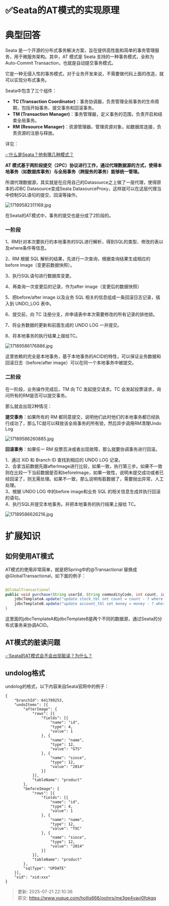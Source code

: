 # ✅Seata的AT模式的实现原理

# 典型回答


Seata 是一个开源的分布式事务解决方案，旨在提供高性能和简单的事务管理服务，用于微服务架构。其中，AT 模式是 Seata 支持的一种事务模式，全称为 Auto-Commit Transaction，也就是自动提交事务模式。



它是一种无侵入性的事务模式，对于业务开发来说，不需要做代码上面的改造，就可以实现分布式事务。



Seata中包含了三个组件：



+ **TC (Transaction Coordinator)**：事务协调器，负责管理全局事务的生命周期，包括开始事务、提交事务和回滚事务。
+ **TM (Transaction Manager)**：事务管理器，定义事务的范围，负责开启和结束全局事务。
+ **RM (Resource Manager)**：资源管理器，管理资源对象，如数据库连接，负责资源的注册与释放。



详见：

[✅什么是Seata？他有哪几种模式？](https://www.yuque.com/hollis666/oolnrs/qro9fl9lsiinx1tu)



**AT 模式基于两阶段提交（2PC）协议进行工作，通过代理数据源的方式，使得本地事务（如数据库事务）与全局事务（跨服务的事务）能够统一管理。**



所谓代理数据源，其实就是在应用自己的Datasource之上做了一层代理，使得原本的JDBC Datasource变成Seata DatasourceProxy，这样就可以在这层代理当中控制SQL语句的提交、回滚等操作。



![17189582311169.jpg](./img/Qk2HsPlLjm5d1uaC/1753364822418-1ae9898e-c3d6-457c-b0f7-afb2bc56acc8-882174.jpeg)



在Seata的AT模式中，事务的提交也是分成了2阶段的。



### 一阶段


1、RM针对本次要执行的本地事务的SQL进行解析，得到SQL的类型、修改的表以及where条件等信息。



2、RM 根据 SQL 解析的结果，先进行一次查询，根据查询结果生成相应的 before image（变更前数据快照）。



3、执行SQL语句进行数据库变更。



4、再查询一次变更后的记录，作为after image（变更后的数据快照）



5、把before/after image 以及业务 SQL 相关的信息组成一条回滚日志记录，插入到 UNDO_LOG 表中。



6、提交前，向 TC 注册分支，并申请表中本次需要修改的所有记录的排他锁。



7、将业务数据的更新和前面生成的 UNDO LOG 一并提交。



8、将本地事务的执行结果上报给TC。



![17189586176886.jpg](./img/Qk2HsPlLjm5d1uaC/1753364822435-fea98a92-3ff5-4098-b21f-965a248b7896-684488.jpeg)



这里依赖的完全是本地事务，基于本地事务的ACID的特性，可以保证业务数据和回滚日志（before/after image）可以在同一个本地事务中被提交。



### 二阶段


在一阶段，业务操作完成后，TM 向 TC 发起提交请求。TC 会发起投票请求，询问所有的RM是否可以提交事务。



那么就会出现2种情况：



**提交事务**：如果所有的 RM 都同意提交，说明他们此时他们的本地事务都已经执行成功了，那么TC就可以释放该全局事务的所有锁，然后异步调用RM清理Undo Log



![17189586260885.jpg](./img/Qk2HsPlLjm5d1uaC/1753364822397-090212ec-fe2b-4d72-b614-323705f99f86-382055.jpeg)



**回滚事务**：如果任一 RM 投票否决或者出现故障，那么就要协调事务进行回滚。



1、通过 XID 和 Branch ID 查找到相应的 UNDO LOG 记录。  
2、会拿当前数据先跟afterImage进行比较，如果一致，执行第三步。如果不一致则在比较一下当前数据是否和beforeImage，如果一致性，说明未提交成功或者已经回滚了，则无需处理。如果不一致，那么说明有脏数据了，需要抛出异常，人工处理。  
3、根据 UNDO LOG 中的before image和业务 SQL 的相关信息生成并执行回滚的语句。  
4、执行SQL并提交本地事务。并把本地事务的执行结果上报给 TC。



![17189586626216.jpg](./img/Qk2HsPlLjm5d1uaC/1753364822420-2adc2d08-e1fe-4303-862e-c5a13b814a5f-024566.jpeg)



# 扩展知识


## 如何使用AT模式


AT模式的使用非常简单，就是把Spring中的@Transactional  替换成 @GlobalTransactional，如下面的例子： 



```java

@GlobalTransactional
public void purchase(String userId, String commodityCode, int count, int money) {
    jdbcTemplateA.update("update stock_tbl set count = count - ? where commodity_code = ?", new Object[] {count, commodityCode});
    jdbcTemplateB.update("update account_tbl set money = money - ? where user_id = ?", new Object[] {money, userId});
}
```



这里面的jdbcTemplateA和jdbcTemplateB是两个不同的数据源，通过Seata的分布式事务来协调ACID。



## AT模式的脏读问题


[✅Seata的AT模式会不会出现脏读？为什么？](https://www.yuque.com/hollis666/oolnrs/pm1eeggifcc1vykp)



## undolog格式


undolog的格式，以下内容来自Seata官网中的例子：



```plain
{
	"branchId": 641789253,
	"undoItems": [{
		"afterImage": {
			"rows": [{
				"fields": [{
					"name": "id",
					"type": 4,
					"value": 1
				}, {
					"name": "name",
					"type": 12,
					"value": "GTS"
				}, {
					"name": "since",
					"type": 12,
					"value": "2014"
				}]
			}],
			"tableName": "product"
		},
		"beforeImage": {
			"rows": [{
				"fields": [{
					"name": "id",
					"type": 4,
					"value": 1
				}, {
					"name": "name",
					"type": 12,
					"value": "TXC"
				}, {
					"name": "since",
					"type": 12,
					"value": "2014"
				}]
			}],
			"tableName": "product"
		},
		"sqlType": "UPDATE"
	}],
	"xid": "xid:xxx"
}
```







> 更新: 2025-07-21 22:10:36  
> 原文: <https://www.yuque.com/hollis666/oolnrs/me3ge4vavi0fokgq>
